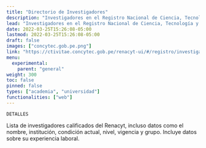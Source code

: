 ```yaml
---
title: "Directorio de Investigadores"
description: "Investigadores en el Registro Nacional de Ciencia, Tecnología y de Innovación Tecnológica"
lead: "Investigadores en el Registro Nacional de Ciencia, Tecnología y de Innovación Tecnológica"
date: 2022-03-25T15:26:08-05:00
lastmod: 2022-03-25T15:26:08-05:00
draft: false
images: ["concytec.gob.pe.png"]
link: "https://ctivitae.concytec.gob.pe/renacyt-ui/#/registro/investigadores"
menu:
  experimental:
    parent: "general"
weight: 300
toc: false
pinned: false
types: ["academia", "universidad"]
functionalities: ["web"]
---
```


```text
DETALLES
```

Lista de investigadores calificados del Renacyt, incluso datos como el nombre, institución, condición actual, nivel, vigencia y grupo. Incluye datos sobre su experiencia laboral.
